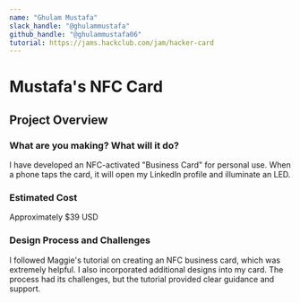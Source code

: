```yaml
---
name: "Ghulam Mustafa"
slack_handle: "@ghulammustafa"
github_handle: "@ghulammustafa06"
tutorial: https://jams.hackclub.com/jam/hacker-card
---
```


# Mustafa's NFC Card

## Project Overview

### What are you making? What will it do?
I have developed an NFC-activated "Business Card" for personal use. When a phone taps the card, it will open my LinkedIn profile and illuminate an LED.

### Estimated Cost
Approximately $39 USD

### Design Process and Challenges
I followed Maggie's tutorial on creating an NFC business card, which was extremely helpful. I also incorporated additional designs into my card. The process had its challenges, but the tutorial provided clear guidance and support.
